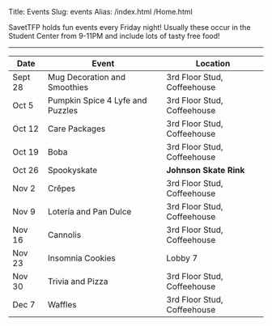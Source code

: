 Title: Events
Slug: events
Alias: /index.html
       /Home.html
<!-- Use pelican-alias plugin to redirect root url to here -->
<!-- Add /Home.html to work around weird scritps.mit.edu behavior -->

SavetTFP holds fun events every Friday night! Usually these occur in the Student
Center from 9-11PM and include lots of tasty free food!

---
| Date | Event | Location |
| ---- | ----- | -------- |
| Sept 28 | Mug Decoration and Smoothies | 3rd Floor Stud, Coffeehouse |
| Oct 5 | Pumpkin Spice 4 Lyfe and Puzzles | 3rd Floor Stud, Coffeehouse |
| Oct 12 | Care Packages | 3rd Floor Stud, Coffeehouse |
| Oct 19 | Boba | 3rd Floor Stud, Coffeehouse |
| Oct 26 | Spookyskate | **Johnson Skate Rink** |
| Nov 2 | Crêpes | 3rd Floor Stud, Coffeehouse |
| Nov 9 | Lotería and Pan Dulce | 3rd Floor Stud, Coffeehouse |
| Nov 16 | Cannolis | 3rd Floor Stud, Coffeehouse |
| Nov 23 | Insomnia Cookies | Lobby 7 |
| Nov 30 | Trivia and Pizza | 3rd Floor Stud, Coffeehouse |
| Dec 7 | Waffles | 3rd Floor Stud, Coffeehouse |
